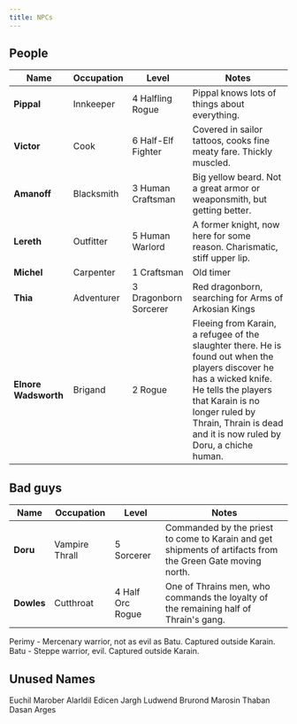 ```yaml
---
title: NPCs
---
```


## People

| Name  | Occupation | Level  | Notes |
|---|---|---|---|
| **Pippal**            | Innkeeper     | 4 Halfling Rogue      | Pippal knows lots of things about everything. | 
| **Victor**            | Cook          | 6 Half-Elf Fighter    | Covered in sailor tattoos, cooks fine meaty fare. Thickly muscled. |
| **Amanoff**           | Blacksmith    | 3 Human Craftsman     | Big yellow beard. Not a great armor or weaponsmith, but getting better.  |
| **Lereth**            | Outfitter     | 5 Human Warlord       | A former knight, now here for some reason. Charismatic, stiff upper lip. |
| **Michel**            | Carpenter     | 1 Craftsman           | Old timer |
| **Thia**              | Adventurer    | 3 Dragonborn Sorcerer | Red dragonborn, searching for Arms of Arkosian Kings |
| **Elnore Wadsworth**  | Brigand       | 2 Rogue               | Fleeing from Karain, a refugee of the slaughter there. He is found out when the players discover he has a wicked knife. He tells the players that Karain is no longer ruled by Thrain, Thrain is dead and it is now ruled by Doru, a chiche human. |  


## Bad guys

| Name  | Occupation | Level  | Notes |
|---|---|---|---|
| **Doru**              | Vampire Thrall| 5 Sorcerer            | Commanded by the priest to come to Karain and get shipments of artifacts from the Green Gate moving north. |
| **Dowles**            | Cutthroat     | 4 Half Orc Rogue      | One of Thrains men, who commands the loyalty of the remaining half of Thrain's gang. |


Perimy - Mercenary warrior, not as evil as Batu. Captured outside Karain.
Batu - Steppe warrior, evil. Captured outside Karain.

## Unused Names

Euchil
Marober
Alarldil
Edicen
Jargh
Ludwend
Brurond
Marosin
Thaban
Dasan
Arges